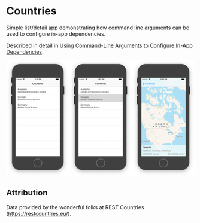 # Countries

Simple list/detail app demonstrating how command line arguments can be used to configure in-app dependencies.

Described in detail in [Using Command-Line Arguments to Configure In-App Dependencies](https://jeffreyfulton.ca/blog/2018/08/using-command-line-arguments-to-configure-in-app-dependencies).

![App Screenshots](automated-ui-test-flow.png)

## Attribution
Data provided by the wonderful folks at REST Countries (https://restcountries.eu/).

